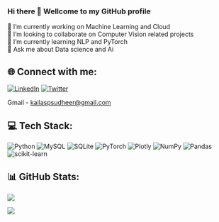 ### Hi there 👋 Wellcome to my GitHub profile 

🔭 I’m currently working on Machine Learning and Cloud <br>👯 I’m looking to collaborate on Computer Vision related projects <br>🌱 I’m currently learning NLP and PyTorch<br>💬 Ask me about Data science and Ai


## 🌐 Connect with me:
[![LinkedIn](https://img.shields.io/badge/LinkedIn-%230077B5.svg?logo=linkedin&logoColor=white)](https://www.linkedin.com/in/kailas-p-sudheer-6bb244201/) [![Twitter](https://img.shields.io/badge/Twitter-%231DA1F2.svg?logo=Twitter&logoColor=white)](https://twitter.com/@kailas_sudheer) 

Gmail - kailaspsudheer@gmail.com

## 💻 Tech Stack:
![Python](https://img.shields.io/badge/python-3670A0?style=for-the-badge&logo=python&logoColor=ffdd54) ![MySQL](https://img.shields.io/badge/mysql-%2300f.svg?style=for-the-badge&logo=mysql&logoColor=white) ![SQLite](https://img.shields.io/badge/sqlite-%2307405e.svg?style=for-the-badge&logo=sqlite&logoColor=white) ![PyTorch](https://img.shields.io/badge/PyTorch-%23EE4C2C.svg?style=for-the-badge&logo=PyTorch&logoColor=white) ![Plotly](https://img.shields.io/badge/Plotly-%233F4F75.svg?style=for-the-badge&logo=plotly&logoColor=white) ![NumPy](https://img.shields.io/badge/numpy-%23013243.svg?style=for-the-badge&logo=numpy&logoColor=white) ![Pandas](https://img.shields.io/badge/pandas-%23150458.svg?style=for-the-badge&logo=pandas&logoColor=white) ![scikit-learn](https://img.shields.io/badge/scikit--learn-%23F7931E.svg?style=for-the-badge&logo=scikit-learn&logoColor=white)
## 📊 GitHub Stats:

<a href=""> <img align="center" src="https://github-readme-stats-sigma-five.vercel.app/api/top-langs/?username=kailas711&theme=react&line_height=40&hide=css"/> </a>


![](https://github-readme-streak-stats.herokuapp.com/?user=Kailas711&theme=dark&hide_border=true)<br/>


